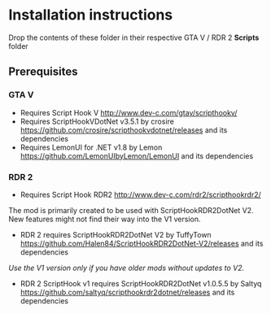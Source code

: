 # Installation instructions
Drop the contents of these folder in their respective GTA V / RDR 2 **Scripts** folder

## Prerequisites
### GTA V
- Requires Script Hook V http://www.dev-c.com/gtav/scripthookv/
- Requires ScriptHookVDotNet v3.5.1 by crosire https://github.com/crosire/scripthookvdotnet/releases and its dependencies
- Requires LemonUI for .NET v1.8 by Lemon https://github.com/LemonUIbyLemon/LemonUI and its dependencies

### RDR 2
- Requires Script Hook RDR2 http://www.dev-c.com/rdr2/scripthookrdr2/

The mod is primarily created to be used with ScriptHookRDR2DotNet V2. New features might not find their way into the V1 version.
- RDR 2 requires ScriptHookRDR2DotNet V2 by TuffyTown https://github.com/Halen84/ScriptHookRDR2DotNet-V2/releases and its dependencies

*Use the V1 version only if you have older mods without updates to V2.* 
- RDR 2 ScriptHook v1 requires ScriptHookRDR2DotNet v1.0.5.5 by Saltyq https://github.com/saltyq/scripthookrdr2dotnet/releases and its dependencies
